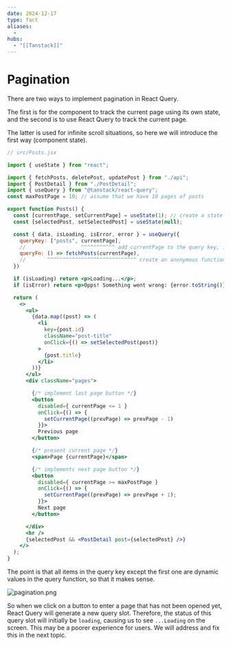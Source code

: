 ```yaml
---
date: 2024-12-17
type: fact
aliases:
  -
hubs:
  - "[[Tanstack]]"
---
```


# Pagination

There are two ways to implement pagination in React Query.

The first is for the component to track the current page using its own state, and the second is to use React Query to track the current page.

The latter is used for infinite scroll situations, so here we will introduce the first way (component state).

```jsx
// src/Posts.jsx 

import { useState } from "react";

import { fetchPosts, deletePost, updatePost } from "./api";
import { PostDetail } from "./PostDetail";
import { useQuery } from "@tanstack/react-query";
const maxPostPage = 10; // assume that we have 10 pages of posts

export function Posts() {
  const [currentPage, setCurrentPage] = useState(1); // create a state of component to track the current page
  const [selectedPost, setSelectedPost] = useState(null);

  const { data, isLoading, isError, error } = useQuery({
    queryKey: ["posts", currentPage],
    //                  ^^^^^^^^^^^ add currentPage to the query key, it should be a value in the below query function, or it just make non-sense
    queryFn: () => fetchPosts(currentPage),
    //       ^^^^^^^^^^^^^^^^^^^^^^^^^^^^^ create an anonymous function to fetch posts with the currentPage
  })

  if (isLoading) return <p>Loading...</p>;
  if (isError) return <p>Opps! Something went wrong: {error.toString()}</p>;

  return (
    <>
      <ul>
        {data.map((post) => (
          <li
            key={post.id}
            className="post-title"
            onClick={() => setSelectedPost(post)}
          >
            {post.title}
          </li>
        ))}
      </ul>
      <div className="pages">

        {/* implement last page button */}
        <button
          disabled={ currentPage <= 1 }
          onClick={() => {
            setCurrentPage((prevPage) => prevPage - 1)
          }}>
          Previous page
        </button>

        {/* present current page */}
        <span>Page {currentPage}</span>

        {/* implements next page button */}
        <button
          disabled={ currentPage >= maxPostPage }
          onClick={() => {
            setCurrentPage((prevPage) => prevPage + 1);
          }}>
          Next page
        </button>

      </div>
      <hr />
      {selectedPost && <PostDetail post={selectedPost} />}
    </>
  );
}
```

The point is that all items in the query key except the first one are dynamic values in the query function, so that it makes sense.

![pagination.png](../assets/imgs/pagination.png)

So when we click on a button to enter a page that has not been opened yet, React Query will generate a new query slot. Therefore, the status of this query slot will initially be `loading`, causing us to see `...Loading` on the screen. This may be a poorer experience for users. We will address and fix this in the next topic.
